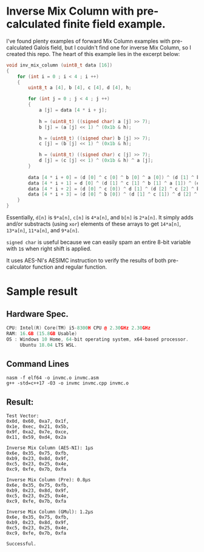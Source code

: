 # Inverse Mix Column with pre-calculated finite field example.
I've found plenty examples of forward Mix Column examples with pre-calculated
Galois field, but I couldn't find one for inverse Mix Column, so I created this repo.
The heart of this example lies in the excerpt below:
```c++
void inv_mix_column (uint8_t data [16])
{
	for (int i = 0 ; i < 4 ; i ++)
	{
		uint8_t a [4], b [4], c [4], d [4], h;

		for (int j = 0 ; j < 4 ; j ++)
		{
			a [j] = data [4 * i + j];
			
			h = (uint8_t) ((signed char) a [j] >> 7);
			b [j] = (a [j] << 1) ^ (0x1b & h);

			h = (uint8_t) ((signed char) b [j] >> 7);
			c [j] = (b [j] << 1) ^ (0x1b & h);

			h = (uint8_t) ((signed char) c [j] >> 7);
			d [j] = (c [j] << 1) ^ (0x1b & h) ^ a [j];
		}
		
		data [4 * i + 0] = (d [0] ^ c [0] ^ b [0] ^ a [0]) ^ (d [1] ^ b [1]) ^ (d [2] ^ c [2]) ^ d [3];
		data [4 * i + 1] = d [0] ^ (d [1] ^ c [1] ^ b [1] ^ a [1]) ^ (d [2] ^ b [2]) ^ (d [3] ^ c [3]);
		data [4 * i + 2] = (d [0] ^ c [0]) ^ d [1] ^ (d [2] ^ c [2] ^ b [2] ^ a [2]) ^ (d [3] ^ b [3]);
		data [4 * i + 3] = (d [0] ^ b [0]) ^ (d [1] ^ c [1]) ^ d [2] ^ (d [3] ^ c [3] ^ b [3] ^ a [3]);
	}
}
```
Essentially, ```d[n]``` is ```9*a[n]```, ```c[n]``` is ```4*a[n]```, and ```b[n]``` is ```2*a[n]```. 
It simply adds and/or substracts (using ```xor```) elements of these arrays to get ```14*a[n]```, ```13*a[n]```, ```11*a[n]```, and ```9*a[n]```.

```signed char``` is useful because we can easily spam an entire 8-bit variable with ```1```s when right shift is applied.

It uses AES-NI's AESIMC instruction to verify the results of both pre-calculator function and regular function.
# Sample result
## Hardware Spec.
```c++
CPU: Intel(R) Core(TM) i5-8300H CPU @ 2.30GHz 2.30GHz
RAM: 16.GB (15.8GB Usable)
OS : Windows 10 Home, 64-bit operating system, x64-based processor.
     Ubuntu 18.04 LTS WSL.
```
## Command Lines
```
nasm -f elf64 -o invmc.o invmc.asm
g++ -std=c++17 -O3 -o invmc invmc.cpp invmc.o
```
## Result:
```
Test Vector:
0x0d, 0x60, 0xa7, 0x1f,
0x1e, 0xec, 0x21, 0x5b,
0x9f, 0xa2, 0x7e, 0xce,
0x11, 0x59, 0xd4, 0x2a

Inverse Mix Column (AES-NI): 1μs
0x6e, 0x35, 0x75, 0xfb,
0xb9, 0x23, 0x8d, 0x9f,
0xc5, 0x23, 0x25, 0x4e,
0xc9, 0xfe, 0x7b, 0xfa

Inverse Mix Column (Pre): 0.8μs
0x6e, 0x35, 0x75, 0xfb,
0xb9, 0x23, 0x8d, 0x9f,
0xc5, 0x23, 0x25, 0x4e,
0xc9, 0xfe, 0x7b, 0xfa

Inverse Mix Column (GMul): 1.2μs
0x6e, 0x35, 0x75, 0xfb,
0xb9, 0x23, 0x8d, 0x9f,
0xc5, 0x23, 0x25, 0x4e,
0xc9, 0xfe, 0x7b, 0xfa

Successful.
```
